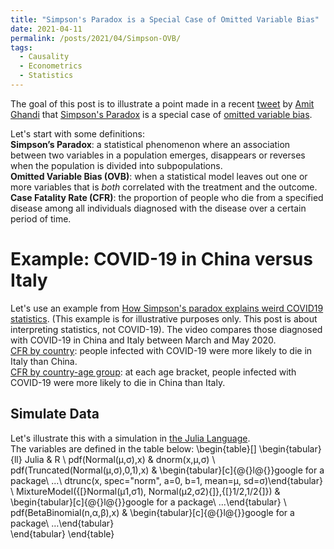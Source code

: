 ```yaml
---
title: "Simpson's Paradox is a Special Case of Omitted Variable Bias"
date: 2021-04-11
permalink: /posts/2021/04/Simpson-OVB/
tags:
  - Causality
  - Econometrics
  - Statistics
---
```


The goal of this post is to illustrate a point made in a 
recent [tweet](https://twitter.com/AmitEcon/status/1368990015536119813?s=20) 
by [Amit Ghandi](https://web.sas.upenn.edu/agandhi/) 
that [Simpson's Paradox](https://en.wikipedia.org/wiki/Simpson%27s_paradox) 
is a special case of 
[omitted variable bias](https://en.wikipedia.org/wiki/Omitted-variable_bias).

Let's start with some definitions:
<br/>
**Simpson’s Paradox**: a statistical phenomenon where an association between two variables in a population emerges, disappears or reverses when the population is divided into subpopulations.
<br/>
**Omitted Variable Bias (OVB)**: when a statistical model leaves out one or more variables that is _both_ correlated with the treatment and the outcome. 
<br>
<b>Case Fatality Rate (CFR)</b>: 
the proportion of people who die from a specified disease among all individuals diagnosed with the disease over a certain period of time.


Example: COVID-19 in China versus Italy
======
Let's use an example from 
[How Simpson's paradox explains weird COVID19 statistics](https://www.youtube.com/watch?v=t-Ci3FosqZs). 
(This example is for illustrative purposes only. This post is about interpreting statistics, not COVID-19). 
The video compares those diagnosed with COVID-19 in China and Italy between March and May 2020. 
<br>
<u>CFR by country</u>: people infected with COVID-19 were more likely to die in Italy than China. 
<br>
<u>CFR by country-age group</u>: at each age bracket, people infected with COVID-19 were more likely to die in China than Italy.

Simulate Data
------
Let's illustrate this with a simulation in [the Julia Language](https://julialang.org/).
<br>
The variables are defined in the table below:
\begin{table}[]
\begin{tabular}{ll}
Julia                                                            & R                                                                                                                             \\
pdf(Normal(μ,σ),x)                                               & dnorm(x,μ,σ)                                                                                                                  \\
pdf(Truncated(Normal(μ,σ),0,1),x)                                & \begin{tabular}[c]{@{}l@{}}google for a package\\      ...\\      dtrunc(x, spec="norm", a=0, b=1, mean=μ, sd=σ)\end{tabular} \\
MixtureModel({[}Normal(μ1,σ1),   Normal(μ2,σ2){]},{[}1/2,1/2{]}) & \begin{tabular}[c]{@{}l@{}}google for a package\\      …\end{tabular}                                                         \\
pdf(BetaBinomial(n,α,β),x)                                       & \begin{tabular}[c]{@{}l@{}}google for a package\\      …\end{tabular}                                                        
\end{tabular}
\end{table}

